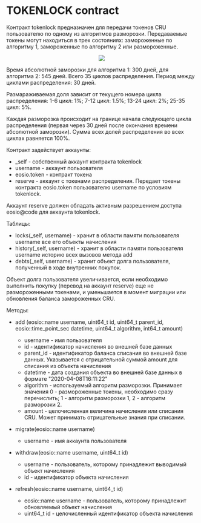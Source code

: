 # TOKENLOCK contract
    
  Контракт tokenlock предназначен для передачи токенов CRU пользователю по одному из алгоритмов разморозки.
  Передаваемые токены могут находиться в трех состояниях: замороженные по алгоритму 1, замороженные по алгоритму 2 или размороженные. 
  
<p align="center">
  <img src="https://github.com/Stanum-CryptoUnit/tokenlock/blob/master/alg.jpg"/>
</p>
  
  Время абсолютной заморозки для алгоритма 1: 300 дней, для алгоритма 2: 545 дней. 
  Всего 35 циклов распределения. 
  Период между циклами распределения: 30 дней.

  Размараживаемая доля зависит от текущего номера цикла распределения:
        1-6 цикл: 1%;
        7-12 цикл: 1.5%;
        13-24 цикл: 2%;
        25-35 цикл: 5%.

  Каждая разморозка происходит на границе начала следующего цикла распределения (первая через 30 дней после окончания времени абсолютной заморозки). Сумма всех долей распределения во всех циклах равняется 100%.
  

  Контракт задействует аккаунты:
  - _self - собственный аккаунт контракта tokenlock
  - username - аккаунт пользователя
  - eosio.token - контракт токена 
  -  reserve - аккаунт с токенами распределения. Передает токены контракта eosio.token пользователю username по условиям tokenlock.
  
  Аккаунт reserve должен обладать активным разрешением доступа eosio@code для аккаунта tokenlock.
  
  Таблицы:
   - locks(_self, username) - хранит в области памяти пользователя username все его объекты начисления
   - history(_self, username) - хранит в области памяти пользователя username историю всех вызовов метода add   
   - debts(_self, username) - хранит объект долга пользователя, полученный в ходе внутренних покупок. 
  
   Объект долга пользователя увеличивается, если необходимо выполнить покупку (перевод на аккаунт reserve) еще не размороженными токенами, и уменьшается в момент миграции или обновления баланса замороженных CRU. 

  Методы:
   - add (eosio::name username, uint64_t id, uint64_t parent_id, eosio::time_point_sec datetime, uint64_t algorithm, int64_t amount)
      - username - имя пользователя
      - id - идентификатор начисления во внешней базе данных
      - parent_id - идентификатор баланса списания во внешней базе данных. Указывается с отрицательной суммой amount для списания из объекта начисления
      - datetime - дата создания объекта во внешней базе данных в формате "2020-04-08T16:11:22"
      - algorithm - используемый алгоритм разморозки. Принимает значения 0 - размороженные токены, необходимо сразу перечислить; 1 - алгоритм разморозки 1, 2 - алгоритм разморозки 2.
      - amount - целочисленная величина начисления или списания CRU. Может принимать отрицательные знания при списании. 
    
   - migrate(eosio::name username)
      - username - имя аккаунта пользователя
   
   - withdraw(eosio::name username, uint64_t id)
      - username - пользователь, которому принадлежит выводимый объект начисления
      - id - идентификатор объекта начисления   

   - refresh(eosio::name username, uint64_t id)
      - eosio::name username - пользователь, которому принадлежит обновляемый объект начисления
      - uint64_t id - целочисленный идентификатор объекта начисления
      
